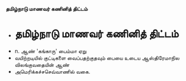**தமிழ்நாடு மாணவர் கணினித் திட்டம்**
- # தமிழ்நாடு மாணவர் கணினித் திட்டம்
- n. ஆண் 'கங்காரு' பைம்மா ஏறு
- வயிற்றடியில் குட்டிகளை வைப்பதற்குதவும் பையை உடைய ஆஸ்திரேமாநில விலங்குவதையின் ஆண்
- அமெரிக்கச்சசெவ்வாணில் வகை.

